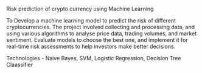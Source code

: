 Risk prediction of crypto currency using Machine Learning 

To Develop a machine learning model to predict the risk of different cryptocurrencies. The project
involved collecting and processing data, and using various algorithms to analyse price data, trading
volumes, and market sentiment. Evaluate models to choose the best one, and implement it for real-time
risk assessments to help investors make better decisions.

Technologies - Naive Bayes, SVM, Logistic Regression, Decision Tree Claassifier

